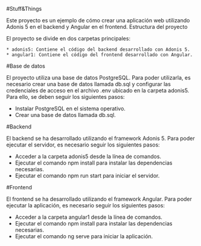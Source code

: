 #Stuff&Things

Este proyecto es un ejemplo de cómo crear una aplicación web utilizando Adonis 5 en el backend y Angular en el frontend.
Estructura del proyecto

El proyecto se divide en dos carpetas principales:

    * adonis5: Contiene el código del backend desarrollado con Adonis 5.
    * angular1: Contiene el código del frontend desarrollado con Angular.

#Base de datos

El proyecto utiliza una base de datos PostgreSQL. Para poder utilizarla, es necesario crear una base de datos llamada db.sql y configurar las credenciales de acceso en el archivo .env ubicado en la carpeta adonis5. Para ello, se deben seguir los siguientes pasos:

   * Instalar PostgreSQL en el sistema operativo.
   * Crear una base de datos llamada db.sql.

#Backend

El backend se ha desarrollado utilizando el framework Adonis 5. Para poder ejecutar el servidor, es necesario seguir los siguientes pasos:

   * Acceder a la carpeta adonis5 desde la línea de comandos.
   * Ejecutar el comando npm install para instalar las dependencias necesarias.
   * Ejecutar el comando npm run start para iniciar el servidor.

#Frontend

El frontend se ha desarrollado utilizando el framework Angular. Para poder ejecutar la aplicación, es necesario seguir los siguientes pasos:

   * Acceder a la carpeta angular1 desde la línea de comandos.
   * Ejecutar el comando npm install para instalar las dependencias necesarias.
   * Ejecutar el comando ng serve para iniciar la aplicación.

